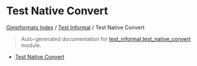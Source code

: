 # Test Native Convert

[Gimpformats Index](../README.md#gimpformats-index) / [Test Informal](./index.md#test-informal) / Test Native Convert

> Auto-generated documentation for [test_informal.test_native_convert](../../../test_informal/test_native_convert.py) module.
- [Test Native Convert](#test-native-convert)
